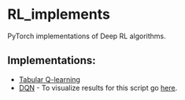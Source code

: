 # RL_implements
PyTorch implementations of Deep RL algorithms.

## Implementations:
- [Tabular Q-learning](../tab_q.ipynb)
- [DQN](https://colab.research.google.com/drive/1YZX4aE0iLyUjsSMHsCnjybyhy1u58GGM) - To visualize results for this script go [here](https://app.wandb.ai/agkhalil/pytorch-dqn-cartpole?workspace=user-agkhalil).
